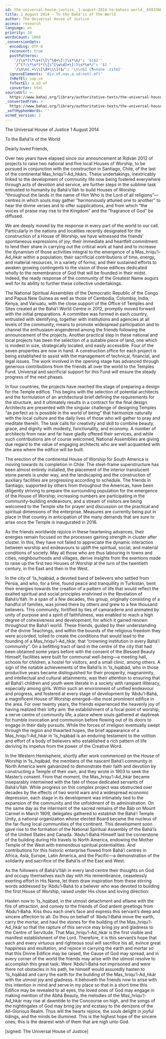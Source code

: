 ```yaml
---
id: the-universal-house-justice__1-august-2014-to-bahais-world__658336691__en
title: 1 August 2014 – To the Bahá’ís of the World
author: The Universal House of Justice
access: research
language: en
priority: 10
wordsCount: 1860
_conversionOpts:
  encoding: UTF-8
  reconvert: true
  postPatterns:
    '/(\s*)\*\s+(\[\^\d+\]:)\s*\n/': '$1$2 '
    '/^(?:\*\s*)*(\[\^[\w\d]+\]:)\s*\n*/': '$1 '
    '/\n\n(.+\\\[\d+\\\])$/': '\n\n$1 {¶=none .cite}'
  ignoreElements: 'div.of,nav,a.sd:not(.ef)'
  fnRefEl: sup.ve
  fnTextEl: a.sd.ef
  converter: html
sourceUrl: >-
  https://www.bahai.org/library/authoritative-texts/the-universal-house-of-justice/messages/20140801_001/20140801_001.xhtml
_convertedFrom: >-
  https://www.bahai.org/library/authoritative-texts/the-universal-house-of-justice/messages/20140801_001/20140801_001.xhtml
_softHyphenWords: ''
ocnmd_version: 2
---
```

The Universal House of Justice
1 August 2014

To the Bahá’ís of the World

Dearly loved Friends,

Over two years have elapsed since our announcement at Riḍván 2012 of projects to raise two national and five local Houses of Worship, to be pursued in conjunction with the construction in Santiago, Chile, of the last of the continental Mas_hriqu’l-Ad_hkárs. These undertakings, inextricably linked to the development of community life now being fostered everywhere through acts of devotion and service, are further steps in the sublime task entrusted to humanity by Bahá’u’lláh to build Houses of Worship “throughout the lands in the name of Him Who is the Lord of all religions”—centres in which souls may gather “harmoniously attuned one to another” to hear the divine verses and to offer supplications, and from which “the voices of praise may rise to the Kingdom” and the “fragrance of God” be diffused.

We are deeply moved by the response in every part of the world to our call. Particularly in the nations and localities recently designated for the construction of a House of Worship, we have witnessed the friends’ spontaneous expressions of joy; their immediate and heartfelt commitment to lend their share in carrying out the critical work at hand and to increase the dynamism of those activities integral to the emergence of a Mas_hriqu’l-Ad_hkár within a population; their sacrificial contributions of time, energy, and material resources, in a variety of forms; and their sustained efforts to awaken growing contingents to the vision of those edifices dedicated wholly to the remembrance of God that will be founded in their midst. Indeed, the ready response of the community of the Greatest Name augurs well for its ability to further these collective undertakings.

The National Spiritual Assemblies of the Democratic Republic of the Congo and Papua New Guinea as well as those of Cambodia, Colombia, India, Kenya, and Vanuatu, with the close support of the Office of Temples and Sites created at the Bahá’í World Centre in 2012, promptly moved forward with the initial preparations. A committee was formed in each country, entrusted with identifying, together with institutions and agencies at all levels of the community, means to promote widespread participation and to channel the enthusiasm engendered among the friends following the announcement of the projects. Another practical step in these national and local projects has been the selection of a suitable piece of land, one which is modest in size, strategically located, and easily accessible. Four of the seven properties are now in hand. A construction office for each project is being established to assist with the management of technical, financial, and legal issues. The work involved in the opening stage has advanced through generous contributions from the friends all over the world to the Temples Fund. Universal and sacrificial support for this Fund will ensure the steady progress of the next phases.

In four countries, the projects have reached the stage of preparing a design for the Temple edifice. This begins with the selection of potential architects and the formulation of an architectural brief defining the requirements for the structure, and it ultimately results in a contract for the final design. Architects are presented with the singular challenge of designing Temples “as perfect as is possible in the world of being” that harmonize naturally with the local culture and the daily lives of those who will gather to pray and meditate therein. The task calls for creativity and skill to combine beauty, grace, and dignity with modesty, functionality, and economy. A number of architects from near and far have gladly offered their services, and while such contributions are of course welcomed, National Assemblies are giving due regard to the value of engaging architects who are well acquainted with the area where the edifice will be built.

The erection of the continental House of Worship for South America is moving towards its completion in Chile. The steel-frame superstructure has been almost entirely installed, the placement of the interior translucent stone panels is under way, and the landscaping and the construction of auxiliary facilities are progressing according to schedule. The friends in Santiago, supported by others from throughout the Americas, have been diligently striving to prepare the surrounding population for the emergence of the House of Worship; increasing numbers are participating in the community-building endeavours, and a stream of visitors are being welcomed to the Temple site for prayer and discussion on the practical and spiritual dimensions of the enterprise. Measures are currently being put in place in that country in anticipation of the many demands that are sure to arise once the Temple is inaugurated in 2016.

As the friends worldwide rejoice in these heartening advances, their energies remain focused on the processes gaining strength in cluster after cluster. In this, they have not failed to appreciate the dynamic interaction between worship and endeavours to uplift the spiritual, social, and material conditions of society. May all those who are thus labouring in towns and cities, neighbourhoods and villages, derive insights from the exertions made to raise up the first two Houses of Worship at the turn of the twentieth century, in the East and then in the West.

In the city of ‘Is_hqábád, a devoted band of believers who settled from Persia, and who, for a time, found peace and tranquillity in Turkistán, bent their energies towards the creation of a pattern of life that would reflect the exalted spiritual and social principles enshrined in the Revelation of Bahá’u’lláh. In a span of a few decades, this group, originally consisting of a handful of families, was joined there by others and grew to a few thousand believers. This community, fortified by ties of camaraderie and animated by unity of purpose and a spirit of faithfulness, was enabled to reach a high degree of cohesiveness and development, for which it gained renown throughout the Bahá’í world. These friends, guided by their understanding of the divine Teachings, and within the bounds of the religious freedom they were accorded, toiled to create the conditions that would lead to the founding of a Mas_hriqu’l-Ad_hkár, that “crowning institution in every Bahá’í community”. On a befitting tract of land in the centre of the city that had been obtained some years before with the consent of the Blessed Beauty Himself, facilities were built for communal well-being—a meeting hall, schools for children, a hostel for visitors, and a small clinic, among others. A sign of the notable achievements of the Bahá’ís in ‘Is_hqábád, who in those productive years became distinguished for their prosperity, magnanimity, and intellectual and cultural attainments, was their attention to ensuring that all Bahá’í children and youth were literate in a society with rampant illiteracy, especially among girls. Within such an environment of unified endeavour and progress, and fostered at every stage of development by ‘Abdu’l‑Bahá, a magnificent House of Worship emerged—the most prominent edifice in the area. For over twenty years, the friends experienced the heavenly joy of having realized their lofty aim: the establishment of a focal point of worship, a nerve centre of community life, a place where souls gathered at daybreak for humble invocation and communion before flowing out of its doors to engage in their daily pursuits. While the forces of irreligion eventually swept through the region and thwarted hopes, the brief appearance of a Mas_hriqu’l-Ad_hkár in ‘Is_hqábád is an enduring testament to the volition and effort of a body of believers who established a rich pattern of life deriving its impetus from the power of the Creative Word.

In the Western Hemisphere, shortly after work commenced on the House of Worship in ‘Is_hqábád, the members of the nascent Bahá’í community in North America were galvanized to demonstrate their faith and devotion by constructing a Temple of their own, and they wrote in 1903 to seek the Master’s consent. From that moment, the Mas_hriqu’l-Ad_hkár became inseparably intertwined with the fate of those dedicated servants of Bahá’u’lláh. While progress on this complex project was obstructed over decades by the effects of two world wars and a widespread economic depression, each stage in its development was intimately tied to the expansion of the community and the unfoldment of its administration. On the same day as the interment of the sacred remains of the Báb on Mount Carmel in March 1909, delegates gathered to establish the Bahá’í Temple Unity, a national organization whose elected Board became the nucleus of the far-flung local communities of the continent. This development soon gave rise to the formation of the National Spiritual Assembly of the Bahá’ís of the United States and Canada. ‘Abdu’l‑Bahá Himself laid the cornerstone of the building during His travels to North America, endowing the Mother Temple of the West with tremendous spiritual potentialities. And contributions for this historic enterprise flowed from Bahá’í centres in Africa, Asia, Europe, Latin America, and the Pacific—a demonstration of the solidarity and sacrifice of the Bahá’ís of the East and West.

As the followers of Bahá’u’lláh in every land centre their thoughts on God and occupy themselves each day with His remembrance, ceaselessly exerting effort in His Name, let them draw inspiration from these stirring words addressed by ‘Abdu’l‑Bahá to a believer who was devoted to building the first House of Worship, raised under His close and loving direction:

Hasten now to ‘Is_hqábád, in the utmost detachment and aflame with the fire of attraction, and convey to the friends of God ardent greetings from ‘Abdu’l‑Bahá. Kiss thou each one’s face and express this servant’s deep and sincere affection to all. Do thou on behalf of ‘Abdu’l‑Bahá move the earth, carry the mortar, and haul the stones for the building of the Mas_hriqu’l-Ad_hkár so that the rapture of this service may bring joy and gladness to the Centre of Servitude. That Mas_hriqu’l-Ad_hkár is the first visible and manifest establishment of the Lord. Therefore, it is this servant’s hope that each and every virtuous and righteous soul will sacrifice his all, evince great happiness and exultation, and rejoice in carrying the earth and mortar so that this Divine Edifice may be raised, the Cause of God may spread, and in every corner of the world the friends may arise with the utmost resolve to accomplish this great task. Were ‘Abdu’l‑Bahá not imprisoned and were there not obstacles in his path, he himself would assuredly hasten to ‘Is_hqábád and carry the earth for the building of the Mas_hriqu’l-Ad_hkár with the utmost joy and gladness. It behoveth the friends now to arise with this intention in mind and serve in my place so that in a short time this Edifice may be revealed to all eyes, the loved ones of God may engage in making mention of the Abhá Beauty, the melodies of the Mas_hriqu’l-Ad_hkár may rise at dawntide to the Concourse on high, and the songs of the nightingales of God may bring joy and ecstasy to the denizens of the All-Glorious Realm. Thus will the hearts rejoice, the souls delight in joyful tidings, and the minds be illumined. This is the highest hope of the sincere ones; this is the dearest wish of them that are nigh unto God.

\[signed: The Universal House of Justice\]
